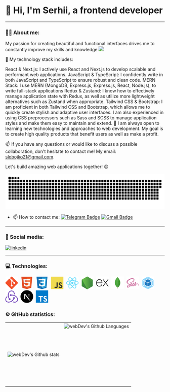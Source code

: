 # 👋 Hi, I'm Serhii, a frontend developer

---

### :man_technologist: About me:

My passion for creating beautiful and functional interfaces drives me to constantly improve my skills and knowledge.<img src="https://media.giphy.com/media/WUlplcMpOCEmTGBtBW/giphy.gif" width="30px">

🚀 My technology stack includes:

React & Next.js: I actively use React and Next.js to develop scalable and performant web applications.
JavaScript & TypeScript: I confidently write in both JavaScript and TypeScript to ensure robust and clean code.
MERN Stack: I use MERN (MongoDB, Express.js, Express.js, React, Node.js), to write full-stack applications
Redux & Zustand: I know how to effectively manage application state with Redux, as well as utilize more lightweight alternatives such as Zustand when appropriate.
Tailwind CSS & Bootstrap: I am proficient in both Tailwind CSS and Bootstrap, which allows me to quickly create stylish and adaptive user interfaces. I am also experienced in using CSS preprocessors such as Sass and SCSS to manage application styles and make them easy to maintain and extend.
🌱 I am always open to learning new technologies and approaches to web development. My goal is to create high quality products that benefit users as well as make a profit.

📫 If you have any questions or would like to discuss a possible collaboration, don't hesitate to contact me! My email: slobojko21@gmail.com.

Let's build amazing web applications together! 😊

<p align="center">
 <img width="600" src="assets/github-snake.svg" alt="snake"/>
</p>

- :mailbox: How to contact me: [![Telegram Badge](https://img.shields.io/badge/-serhiiloboiko-blue?style=flat&logo=Telegram&logoColor=white)](https://t.me/GaniLuci) [![Gmail Badge](https://img.shields.io/badge/-Gmail-red?style=flat&logo=Gmail&logoColor=white)](mailto:slobojko21@gmail.com)

---

### 🤝 Social media:

  <div id="badges">
    <a href="https://www.linkedin.com/in/serhii-loboiko-5b2406263/" target="_blank">
      <img src="https://cdn-icons-png.flaticon.com/512/2504/2504799.png" width="40" height="40" alt="linkedin" />
    </a>
  </div>

---

### 💻 Technologies:

<div>
  <img src="https://github.com/devicons/devicon/blob/master/icons/git/git-original.svg" title="git" alt="git" width="40" height="40"/>&nbsp;
  <img src="https://github.com/devicons/devicon/blob/master/icons/html5/html5-original.svg" title="html5" alt="html5" width="40" height="40"/>&nbsp;
  <img src="https://github.com/devicons/devicon/blob/master/icons/css3/css3-original.svg" title="css" alt="css" width="40" height="40"/>&nbsp;
  <img src="https://github.com/devicons/devicon/blob/master/icons/javascript/javascript-original.svg" title="javascript" alt="javascript" width="40" height="40"/>&nbsp;
  <img src="https://github.com/devicons/devicon/blob/master/icons/react/react-original.svg" title="reactjs" alt="reactjs" width="40" height="40"/>&nbsp;
  <img src="https://github.com/devicons/devicon/blob/master/icons/nodejs/nodejs-original.svg" title="nodejs" alt="nodejs" width="40" height="40"/>&nbsp;
  <img src="https://github.com/devicons/devicon/blob/master/icons/express/express-original.svg" title="express" alt="express" width="40" height="40"/>&nbsp;
  <img src="https://github.com/devicons/devicon/blob/master/icons/mongodb/mongodb-original.svg" title="mongodb" alt="mongodb" width="40" height="40"/>&nbsp;
<img src="https://github.com/devicons/devicon/blob/master/icons/sass/sass-original.svg" title="sass/scss" alt="sass/scss" width="40" height="40"/>&nbsp;
<img src="https://github.com/devicons/devicon/blob/master/icons/webpack/webpack-original.svg" title="webpack" alt="webpack" width="40" height="40"/>&nbsp;
<img src="https://github.com/devicons/devicon/blob/master/icons/redux/redux-original.svg" title="redux" alt="redux" width="40" height="40"/>&nbsp;
<img src="https://github.com/devicons/devicon/blob/master/icons/nextjs/nextjs-original.svg" title="next.js" alt="next.js" width="40" height="40"/>&nbsp;
<img src="https://github.com/devicons/devicon/blob/master/icons/typescript/typescript-original.svg" title="typescript" alt="" width="40" height="40"/>&nbsp;

</div>

### ⚙️ GitHub statistics:

<table>
  <tr>
    <td>
      <img align="left" src="http://github-readme-streak-stats.herokuapp.com?user=SergiusLo&theme=dark&background=000000" alt="webDev's Github stats" />
    </td>
    <td>
      <img height="195px" align="right" alt="webDev's Github Languages" src="https://github-readme-stats-sigma-five.vercel.app/api/top-langs/?username=SergiusLo&layout=compact&theme=vision-friendly-dark" />
    </td>
  </tr>
</table>
